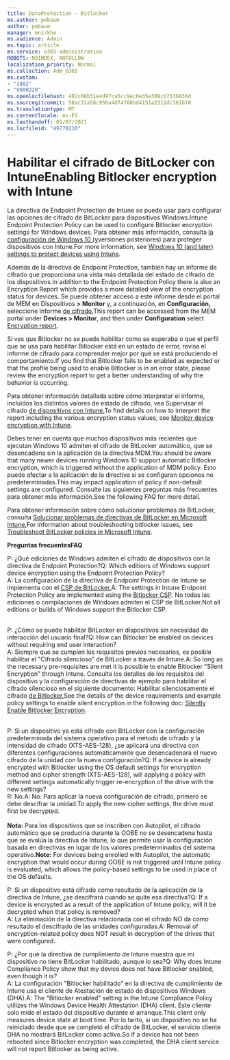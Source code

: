 ```yaml
---
title: DataProtection - Bitlocker
ms.author: pebaum
author: pebaum
manager: mnirkhe
ms.audience: Admin
ms.topic: article
ms.service: o365-administration
ROBOTS: NOINDEX, NOFOLLOW
localization_priority: Normal
ms.collection: Adm_O365
ms.custom:
- "1802"
- "9000220"
ms.openlocfilehash: 482c08b31e4d97ca5cc9ec6e35e309cb7536036d
ms.sourcegitcommit: 58ac31a58c956a4d74f66bd4151a2311dc361b78
ms.translationtype: MT
ms.contentlocale: es-ES
ms.lasthandoff: 01/07/2021
ms.locfileid: "49778210"
---
```

# <a name="enabling-bitlocker-encryption-with-intune"></a><span data-ttu-id="4ecc6-102">Habilitar el cifrado de BitLocker con Intune</span><span class="sxs-lookup"><span data-stu-id="4ecc6-102">Enabling Bitlocker encryption with Intune</span></span>

<span data-ttu-id="4ecc6-103">La directiva de Endpoint Protection de Intune se puede usar para configurar las opciones de cifrado de BitLocker para dispositivos Windows.</span><span class="sxs-lookup"><span data-stu-id="4ecc6-103">Intune Endpoint Protection Policy can be used to configure Bitlocker encryption settings for Windows devices.</span></span> <span data-ttu-id="4ecc6-104">Para obtener más información, consulta [la configuración de Windows 10 (y](https://docs.microsoft.com/intune/endpoint-protection-windows-10#windows-encryption)versiones posteriores) para proteger dispositivos con Intune.</span><span class="sxs-lookup"><span data-stu-id="4ecc6-104">For more information, see [Windows 10 (and later) settings to protect devices using Intune](https://docs.microsoft.com/intune/endpoint-protection-windows-10#windows-encryption).</span></span>

<span data-ttu-id="4ecc6-105">Además de la directiva de Endpoint Protection, también hay un informe de cifrado que proporciona una vista más detallada del estado de cifrado de los dispositivos.</span><span class="sxs-lookup"><span data-stu-id="4ecc6-105">In addition to the Endpoint Protection Policy there is also an Encryption Report which provides a more detailed view of the encryption status for devices.</span></span> <span data-ttu-id="4ecc6-106">Se puede obtener acceso a este informe desde el portal de MEM en Dispositivos **> Monitor** y, a continuación, en **Configuración,** seleccione Informe [de cifrado.](https://endpoint.microsoft.com/#blade/Microsoft_Intune_DeviceSettings/DevicesMonitorMenu/encryptionReport)</span><span class="sxs-lookup"><span data-stu-id="4ecc6-106">This report can be accessed from the MEM portal under **Devices > Monitor**, and then under **Configuration** select [Encryption report](https://endpoint.microsoft.com/#blade/Microsoft_Intune_DeviceSettings/DevicesMonitorMenu/encryptionReport).</span></span>

<span data-ttu-id="4ecc6-107">Si ves que Bitlocker no se puede habilitar como se esperaba o que el perfil que se usa para habilitar Bitlocker está en un estado de error, revisa el informe de cifrado para comprender mejor por qué se está produciendo el comportamiento.</span><span class="sxs-lookup"><span data-stu-id="4ecc6-107">If you find that Bitlocker fails to be enabled as expected or that the profile being used to enable Bitlocker is in an error state, please review the encryption report to get a better understanding of why the behavior is occurring.</span></span>

<span data-ttu-id="4ecc6-108">Para obtener información detallada sobre cómo interpretar el informe, incluidos los distintos valores de estado de cifrado, vea Supervisar el cifrado [de dispositivos con Intune.](https://docs.microsoft.com/mem/intune/protect/encryption-monitor)</span><span class="sxs-lookup"><span data-stu-id="4ecc6-108">To find details on how to interpret the report including the various encryption status values, see [Monitor device encryption with Intune](https://docs.microsoft.com/mem/intune/protect/encryption-monitor).</span></span>

<span data-ttu-id="4ecc6-109">Debes tener en cuenta que muchos dispositivos más recientes que ejecutan Windows 10 admiten el cifrado de BitLocker automático, que se desencadena sin la aplicación de la directiva MDM.</span><span class="sxs-lookup"><span data-stu-id="4ecc6-109">You should be aware that many newer devices running Windows 10 support automatic Bitlocker encryption, which is triggered without the application of MDM policy.</span></span> <span data-ttu-id="4ecc6-110">Esto puede afectar a la aplicación de la directiva si se configuran opciones no predeterminadas.</span><span class="sxs-lookup"><span data-stu-id="4ecc6-110">This may impact application of policy if non-default settings are configured.</span></span> <span data-ttu-id="4ecc6-111">Consulte las siguientes preguntas más frecuentes para obtener más información.</span><span class="sxs-lookup"><span data-stu-id="4ecc6-111">See the following FAQ for more detail.</span></span>

<span data-ttu-id="4ecc6-112">Para obtener información sobre cómo solucionar problemas de BitLocker, consulta [Solucionar problemas de directivas de BitLocker en Microsoft Intune.](https://docs.microsoft.com/intune/protect/troubleshoot-bitlocker-policies)</span><span class="sxs-lookup"><span data-stu-id="4ecc6-112">For information about troubleshooting bitlocker issues, see [Troubleshoot BitLocker policies in Microsoft Intune](https://docs.microsoft.com/intune/protect/troubleshoot-bitlocker-policies).</span></span>
 
 
<span data-ttu-id="4ecc6-113">**Preguntas frecuentes**</span><span class="sxs-lookup"><span data-stu-id="4ecc6-113">**FAQ**</span></span>

<span data-ttu-id="4ecc6-114">P: ¿Qué ediciones de Windows admiten el cifrado de dispositivos con la directiva de Endpoint Protection?</span><span class="sxs-lookup"><span data-stu-id="4ecc6-114">Q: Which editions of Windows support device encryption using the Endpoint Protection Policy?</span></span><br>
<span data-ttu-id="4ecc6-115">A: La configuración de la directiva de Endpoint Protection de Intune se implementa con el [CSP de BitLocker.](https://docs.microsoft.com/windows/client-management/mdm/bitlocker-csp)</span><span class="sxs-lookup"><span data-stu-id="4ecc6-115">A: The settings in Intune Endpoint Protection Policy are implemented using the [Bitlocker CSP](https://docs.microsoft.com/windows/client-management/mdm/bitlocker-csp).</span></span> <span data-ttu-id="4ecc6-116">No todas las ediciones o compilaciones de Windows admiten el CSP de BitLocker.</span><span class="sxs-lookup"><span data-stu-id="4ecc6-116">Not all editions or builds of Windows support the Bitlocker CSP.</span></span> <br><br>

<span data-ttu-id="4ecc6-117">P: ¿Cómo se puede habilitar BitLocker en dispositivos sin necesidad de interacción del usuario final?</span><span class="sxs-lookup"><span data-stu-id="4ecc6-117">Q: How can Bitlocker be enabled on devices without requiring end user interaction?</span></span><br>
<span data-ttu-id="4ecc6-118">A: Siempre que se cumplen los requisitos previos necesarios, es posible habilitar el "Cifrado silencioso" de BitLocker a través de Intune.</span><span class="sxs-lookup"><span data-stu-id="4ecc6-118">A: So long as the necessary pre-requisites are met it is possible to enable Bitlocker "Silent Encryption" through Intune.</span></span> <span data-ttu-id="4ecc6-119">Consulta los detalles de los requisitos del dispositivo y la configuración de directivas de ejemplo para habilitar el cifrado silencioso en el siguiente documento: Habilitar silenciosamente el cifrado [de Bitlocker.](https://docs.microsoft.com/mem/intune/protect/encrypt-devices#silently-enable-bitlocker-on-devices)</span><span class="sxs-lookup"><span data-stu-id="4ecc6-119">See the details of the device requirements and example policy settings to enable silent encryption in the following doc: [Silently Enable Bitlocker Encryption](https://docs.microsoft.com/mem/intune/protect/encrypt-devices#silently-enable-bitlocker-on-devices).</span></span> <br><br>

<span data-ttu-id="4ecc6-120">P: Si un dispositivo ya está cifrado con BitLocker con la configuración predeterminada del sistema operativo para el método de cifrado y la intensidad de cifrado (XTS-AES-128), ¿se aplicará una directiva con diferentes configuraciones automáticamente que desencadenará el nuevo cifrado de la unidad con la nueva configuración?</span><span class="sxs-lookup"><span data-stu-id="4ecc6-120">Q: If a device is already encrypted with Bitlocker using the OS default settings for encryption method and cipher strength (XTS-AES-128), will applying a policy with different settings automatically trigger re-encryption of the drive with the new settings?</span></span><br>
<span data-ttu-id="4ecc6-121">R: No.</span><span class="sxs-lookup"><span data-stu-id="4ecc6-121">A: No.</span></span> <span data-ttu-id="4ecc6-122">Para aplicar la nueva configuración de cifrado, primero se debe descifrar la unidad.</span><span class="sxs-lookup"><span data-stu-id="4ecc6-122">To apply the new cipher settings, the drive must first be decrypted.</span></span><br><br>
<span data-ttu-id="4ecc6-123">**Nota:** Para los dispositivos que se inscriben con Autopilot, el cifrado automático que se produciría durante la OOBE no se desencadena hasta que se evalúa la directiva de Intune, lo que permite usar la configuración basada en directivas en lugar de los valores predeterminados del sistema operativo.</span><span class="sxs-lookup"><span data-stu-id="4ecc6-123">**Note:** For devices being enrolled with Autopilot, the automatic encryption that would occur during OOBE is not triggered until Intune policy is evaluated, which allows the policy-based settings to be used in place of the OS defaults.</span></span>
 
<span data-ttu-id="4ecc6-124">P: Si un dispositivo está cifrado como resultado de la aplicación de la directiva de Intune, ¿se descifrará cuando se quite esa directiva?</span><span class="sxs-lookup"><span data-stu-id="4ecc6-124">Q: If a device is encrypted as a result of the  application of Intune policy, will it be decrypted when that policy is removed?</span></span><br>
<span data-ttu-id="4ecc6-125">A: La eliminación de la directiva relacionada con el cifrado NO da como resultado el descifrado de las unidades configuradas.</span><span class="sxs-lookup"><span data-stu-id="4ecc6-125">A: Removal of encryption-related policy does NOT result in decryption of the drives that were configured.</span></span>
 
<span data-ttu-id="4ecc6-126">P: ¿Por qué la directiva de cumplimiento de Intune muestra que mi dispositivo no tiene BitLocker habilitado, aunque lo sea?</span><span class="sxs-lookup"><span data-stu-id="4ecc6-126">Q: Why does Intune Compliance Policy show that my device does not have Bitlocker enabled, even though it is?</span></span><br>
<span data-ttu-id="4ecc6-127">A: La configuración "Bitlocker habilitado" en la directiva de cumplimiento de Intune usa el cliente de Atestación de estado de dispositivos Windows (DHA).</span><span class="sxs-lookup"><span data-stu-id="4ecc6-127">A: The "Bitlocker enabled" setting in the Intune Compliance Policy utilizes the Windows Device Health Attestation  (DHA) client.</span></span> <span data-ttu-id="4ecc6-128">Este cliente solo mide el estado del dispositivo durante el arranque.</span><span class="sxs-lookup"><span data-stu-id="4ecc6-128">This client only measures device state at boot time.</span></span> <span data-ttu-id="4ecc6-129">Por lo tanto, si un dispositivo no se ha reiniciado desde que se completó el cifrado de BitLocker, el servicio cliente DHA no mostrará BitLocker como activo.</span><span class="sxs-lookup"><span data-stu-id="4ecc6-129">So if a device has not been rebooted since Bitlocker encryption was completed, the DHA client service will not report Bitlocker as being active.</span></span>
 
 